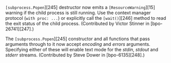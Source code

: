 `[subprocess.Popen`][245] destructor now emits a `[ResourceWarning`][15] warning if the child process is still running. Use the context manager protocol (`with proc: ...`) or explicitly call the `[wait()`][246] method to read the exit status of the child process. (Contributed by Victor Stinner in [bpo-26741][247].)

The `[subprocess.Popen`][245] constructor and all functions that pass arguments through to it now accept _encoding_ and _errors_ arguments. Specifying either of these will enable text mode for the _stdin_, _stdout_ and _stderr_ streams. (Contributed by Steve Dower in [bpo-6135][248].)
